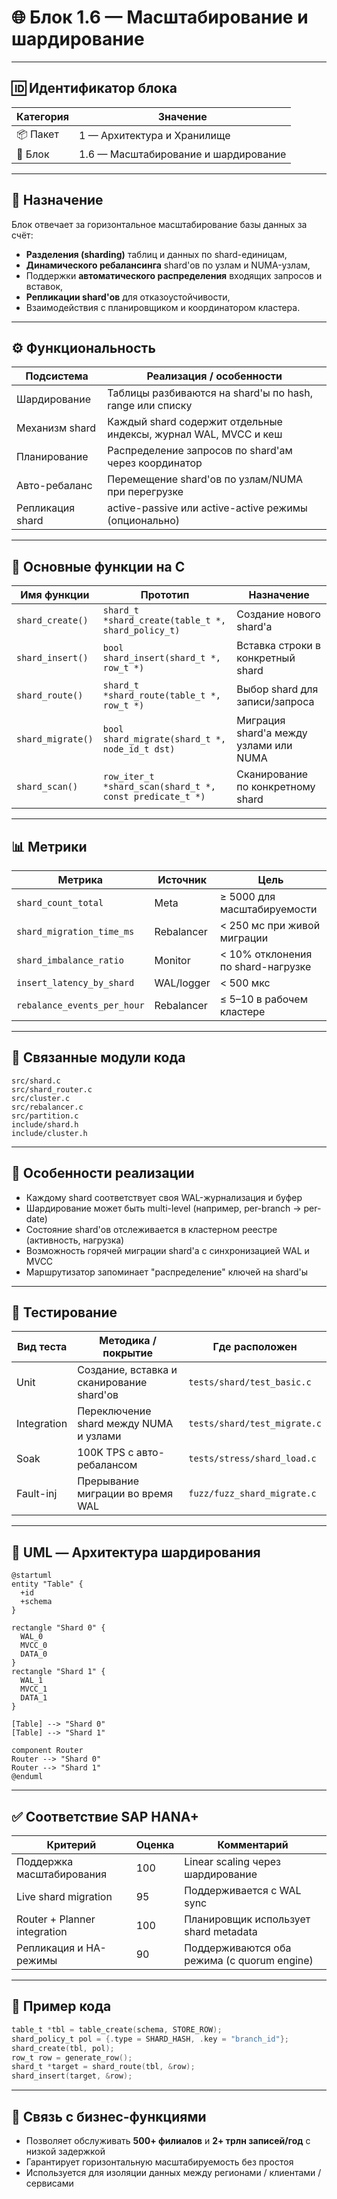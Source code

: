 # 🌐 Блок 1.6 — Масштабирование и шардирование

---

## 🆔 Идентификатор блока

| Категория | Значение                             |
| --------- | ------------------------------------ |
| 📦 Пакет  | 1 — Архитектура и Хранилище          |
| 🔢 Блок   | 1.6 — Масштабирование и шардирование |

---

## 🎯 Назначение

Блок отвечает за горизонтальное масштабирование базы данных за счёт:

* **Разделения (sharding)** таблиц и данных по shard-единицам,
* **Динамического ребалансинга** shard'ов по узлам и NUMA-узлам,
* Поддержки **автоматического распределения** входящих запросов и вставок,
* **Репликации shard'ов** для отказоустойчивости,
* Взаимодействия с планировщиком и координатором кластера.

---

## ⚙️ Функциональность

| Подсистема       | Реализация / особенности                                        |
| ---------------- | --------------------------------------------------------------- |
| Шардирование     | Таблицы разбиваются на shard'ы по hash, range или списку        |
| Механизм shard   | Каждый shard содержит отдельные индексы, журнал WAL, MVCC и кеш |
| Планирование     | Распределение запросов по shard'ам через координатор            |
| Авто-ребаланс    | Перемещение shard'ов по узлам/NUMA при перегрузке               |
| Репликация shard | active-passive или active-active режимы (опционально)           |

---

## 🔧 Основные функции на C

| Имя функции       | Прототип                                                 | Назначение                             |
| ----------------- | -------------------------------------------------------- | -------------------------------------- |
| `shard_create()`  | `shard_t *shard_create(table_t *, shard_policy_t)`       | Создание нового shard'а                |
| `shard_insert()`  | `bool shard_insert(shard_t *, row_t *)`                  | Вставка строки в конкретный shard      |
| `shard_route()`   | `shard_t *shard_route(table_t *, row_t *)`               | Выбор shard для записи/запроса         |
| `shard_migrate()` | `bool shard_migrate(shard_t *, node_id_t dst)`           | Миграция shard'а между узлами или NUMA |
| `shard_scan()`    | `row_iter_t *shard_scan(shard_t *, const predicate_t *)` | Сканирование по конкретному shard      |

---

## 📊 Метрики

| Метрика                     | Источник   | Цель                               |
| --------------------------- | ---------- | ---------------------------------- |
| `shard_count_total`         | Meta       | ≥ 5000 для масштабируемости        |
| `shard_migration_time_ms`   | Rebalancer | < 250 мс при живой миграции        |
| `shard_imbalance_ratio`     | Monitor    | < 10% отклонения по shard-нагрузке |
| `insert_latency_by_shard`   | WAL/logger | < 500 мкс                          |
| `rebalance_events_per_hour` | Rebalancer | ≤ 5–10 в рабочем кластере          |

---

## 📂 Связанные модули кода

```
src/shard.c
src/shard_router.c
src/cluster.c
src/rebalancer.c
src/partition.c
include/shard.h
include/cluster.h
```

---

## 🧠 Особенности реализации

* Каждому shard соответствует своя WAL-журнализация и буфер
* Шардирование может быть multi-level (например, per-branch → per-date)
* Состояние shard'ов отслеживается в кластерном реестре (активность, нагрузка)
* Возможность горячей миграции shard'а с синхронизацией WAL и MVCC
* Маршрутизатор запоминает "распределение" ключей на shard'ы

---

## 🧪 Тестирование

| Вид теста   | Методика / покрытие                       | Где расположен               |
| ----------- | ----------------------------------------- | ---------------------------- |
| Unit        | Создание, вставка и сканирование shard'ов | `tests/shard/test_basic.c`   |
| Integration | Переключение shard между NUMA и узлами    | `tests/shard/test_migrate.c` |
| Soak        | 100K TPS с авто-ребалансом                | `tests/stress/shard_load.c`  |
| Fault-inj   | Прерывание миграции во время WAL          | `fuzz/fuzz_shard_migrate.c`  |

---

## 📐 UML — Архитектура шардирования

```plantuml
@startuml
entity "Table" {
  +id
  +schema
}

rectangle "Shard 0" {
  WAL_0
  MVCC_0
  DATA_0
}
rectangle "Shard 1" {
  WAL_1
  MVCC_1
  DATA_1
}

[Table] --> "Shard 0"
[Table] --> "Shard 1"

component Router
Router --> "Shard 0"
Router --> "Shard 1"
@enduml
```

---

## ✅ Соответствие SAP HANA+

| Критерий                     | Оценка | Комментарий                                 |
| ---------------------------- | ------ | ------------------------------------------- |
| Поддержка масштабирования    | 100    | Linear scaling через шардирование           |
| Live shard migration         | 95     | Поддерживается с WAL sync                   |
| Router + Planner integration | 100    | Планировщик использует shard metadata       |
| Репликация и HA-режимы       | 90     | Поддерживаются оба режима (с quorum engine) |

---

## 📎 Пример кода

```c
table_t *tbl = table_create(schema, STORE_ROW);
shard_policy_t pol = {.type = SHARD_HASH, .key = "branch_id"};
shard_create(tbl, pol);
row_t row = generate_row();
shard_t *target = shard_route(tbl, &row);
shard_insert(target, &row);
```

---

## 📌 Связь с бизнес-функциями

* Позволяет обслуживать **500+ филиалов** и **2+ трлн записей/год** с низкой задержкой
* Гарантирует горизонтальную масштабируемость без простоя
* Используется для изоляции данных между регионами / клиентами / сервисами
